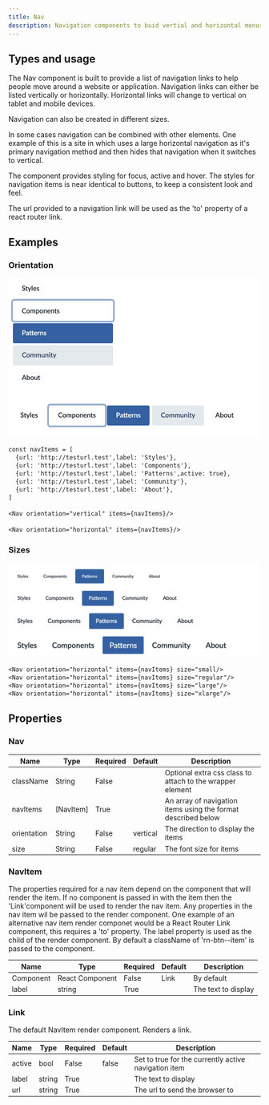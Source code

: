 ```yaml
---
title: Nav
description: Navigation components to buid vertial and horizontal menus
---
```


## Types and usage

The Nav component is built to provide a list of navigation links
to help people move around a website or application. Navigation
links can either be listed vertically or horizontally. Horizontal
links will change to vertical on tablet and mobile devices.

Navigation can also be created in different sizes.

In some cases navigation can be combined with other elements. One
example of this is a site in which uses a large horizontal
navigation as it's primary navigation method and then hides that
navigation when it switches to vertical.

The component provides styling for focus, active and hover. The styles 
for navigation items is near identical to buttons, to keep a consistent 
look and feel.

The url provided to a navigation link will be used as the 'to' property of
a react router link.

## Examples

### Orientation 
<div style="background:white">
  <img src="images/nav-vertical.png" width="232" /><br/>
  <img src="images/nav-horizontal.png" width="495" />
</div>

```
const navItems = [
  {url: 'http://testurl.test',label: 'Styles'},
  {url: 'http://testurl.test',label: 'Components'},
  {url: 'http://testurl.test',label: 'Patterns',active: true},
  {url: 'http://testurl.test',label: 'Community'},
  {url: 'http://testurl.test',label: 'About'},
]

<Nav orientation="vertical" items={navItems}/>

<Nav orientation="horizontal" items={navItems}/>
```

### Sizes
<img src="images/nav-sizes.png" width="675" />

```
<Nav orientation="horizontal" items={navItems} size="small/>
<Nav orientation="horizontal" items={navItems} size="regular"/>
<Nav orientation="horizontal" items={navItems} size="large"/>
<Nav orientation="horizontal" items={navItems} size="xlarge"/>
```

## Properties
### Nav

| Name        | Type           | Required | Default  | Description
| ---------   | -------------- | -------- | -------  | -----------
| className   | String         | False    |          | Optional extra css class to attach to the wrapper element
| navItems    | [NavItem]      | True     |          | An array of navigation items using the format described below |
| orientation | String         | False    | vertical | The direction to display the items |
| size        | String         | False    | regular  | The font size for items |

### NavItem

The properties required for a nav item depend on the component that will render the item. If no component is passed in with
the item then the 'Link'component will be used to render the nav item. Any properties in the nav item wil be passed to the
render component. One example of an alternative nav item render componet would be a React Router Link component, this 
requires a 'to' property. The label property is used as the child of the render component. By default a className of 
'rn-btn--item' is passed to the component.

| Name        | Type            | Required | Default  | Description
| ---------   | --------------- | -------- | -------  | -----------
| Component   | React Component | False    | Link     | By default          |
| label       | string          | True     |          | The text to display |

### Link

The default NavItem render component. Renders a link.

| Name        | Type           | Required | Default  | Description
| ---------   | -------------- | -------- | -------  | -----------
| active      | bool           | False    | false    | Set to true for the currently active navigation item |
| label       | string         | True     |          | The text to display |
| url         | string         | True     |          | The url to send the browser to |

